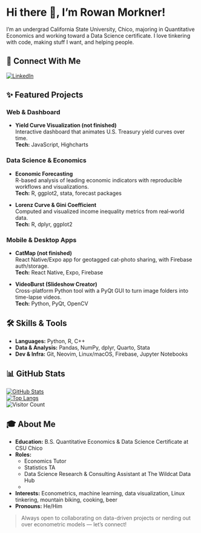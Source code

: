 # Hi there 👋, I’m Rowan Morkner!

I’m an undergrad California State University, Chico, majoring in Quantitative Economics and working toward a Data Science certificate. I love tinkering with code, making stuff I want, and helping people.

## 💬 Connect With Me

[![LinkedIn](https://img.shields.io/badge/LinkedIn-%230077B5.svg?style=for-the-badge&logo=linkedin&logoColor=white)](https://www.linkedin.com/in/rowan-morkner-brown-842186166/)  

## ✨ Featured Projects

### Web & Dashboard
- **Yield Curve Visualization (not finished)**  
  Interactive dashboard that animates U.S. Treasury yield curves over time.  
  **Tech:** JavaScript, Highcharts

### Data Science & Economics
- **Economic Forecasting**  
  R-based analysis of leading economic indicators with reproducible workflows and visualizations.  
  **Tech:** R, ggplot2, stata, forecast packages

- **Lorenz Curve & Gini Coefficient**  
  Computed and visualized income inequality metrics from real‐world data.  
  **Tech:** R, dplyr, ggplot2

### Mobile & Desktop Apps
- **CatMap (not finished)**  
  React Native/Expo app for geotagged cat-photo sharing, with Firebase auth/storage.  
  **Tech:** React Native, Expo, Firebase

- **VideoBurst (Slideshow Creator)**  
  Cross-platform Python tool with a PyQt GUI to turn image folders into time-lapse videos.  
  **Tech:** Python, PyQt, OpenCV

## 🛠️ Skills & Tools

- **Languages:** Python, R, C++
- **Data & Analysis:** Pandas, NumPy, dplyr, Quarto, Stata  
- **Dev & Infra:** Git, Neovim, Linux/macOS, Firebase, Jupyter Notebooks  

## 📊 GitHub Stats

[![GitHub Stats](https://github-readme-stats.vercel.app/api?username=rowanmorkner&show_icons=true&theme=radical)](https://github.com/rowanmorkner)  
[![Top Langs](https://github-readme-stats.vercel.app/api/top-langs/?username=rowanmorkner&layout=compact&theme=radical)](https://github.com/rowanmorkner)  
![Visitor Count](https://komarev.com/ghpvc/?username=rowanmorkner)

## 🎓 About Me

- **Education:** B.S. Quantitative Economics & Data Science Certificate at CSU Chico  
- **Roles:**  
  - Economics Tutor
  - Statistics TA  
  - Data Science Research & Consulting Assistant at The Wildcat Data Hub
  - 
- **Interests:** Econometrics, machine learning, data visualization, Linux tinkering, mountain biking, cooking, beer 
- **Pronouns:** He/Him  

> Always open to collaborating on data-driven projects or nerding out over econometric models — let’s connect!
